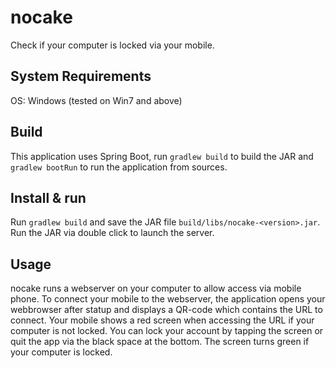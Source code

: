 # nocake

Check if your computer is locked via your mobile.

## System Requirements

OS: Windows (tested on Win7 and above)

## Build

This application uses Spring Boot, run `gradlew build` to build the JAR and `gradlew bootRun` to run the application from sources.

## Install & run

Run `gradlew build` and save the JAR file `build/libs/nocake-<version>.jar`. Run the JAR via double click to launch the server.

## Usage

nocake runs a webserver on your computer to allow access via mobile phone. To connect your mobile to the webserver, the application
opens your webbrowser after statup and displays a QR-code which contains the URL to connect. Your mobile shows a red screen when accessing
the URL if your computer is not locked. You can lock your account by tapping the screen or quit the app via the black space at the bottom.
The screen turns green if your computer is locked.
